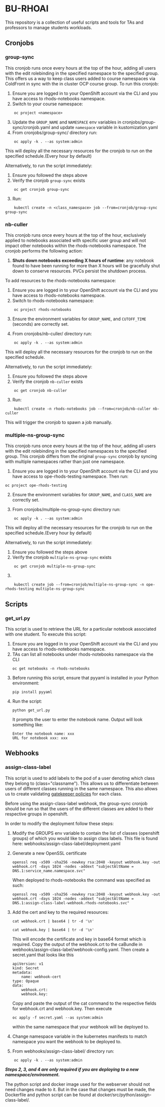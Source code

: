 # BU-RHOAI

This repository is a collection of useful scripts and tools for TAs and professors to manage students workloads.

## Cronjobs

### group-sync

This cronjob runs once every hours at the top of the hour, adding all users with the edit rolebinding in the specified namespace to the specified group.
This offers us a way to keep class users added to course namespaces via ColdFront in sync with the in cluster OCP course group. To run this cronjob:

1. Ensure you are logged in to your OpenShift account via the CLI and you have access to rhods-notebooks namespace.
2. Switch to your course namespace:
```
    oc project <namespace>
```

3. Update the `GROUP_NAME` and `NAMESPACE` env variables in cronjobs/group-sync/cronjob.yaml and update `namespace` variable in kustomization.yaml
4. From cronjobs/group-sync/ directory run:
```
    oc apply -k . --as system:admin
```

This will deploy all the necessary resources for the cronjob to run on the specified schedule.(Every hour by default)

Alternatively, to run the script immediately:

1. Ensure you followed the steps above
2. Verify the cronjob `group-sync` exists
```
    oc get cronjob group-sync
```

3. Run:
```
    kubectl create -n <class_namespace> job --from=cronjob/group-sync group-sync
```

### nb-culler

This cronjob runs once every hours at the top of the hour, exclusively applied to notebooks associated with specific user group  and will not impact other notebooks within the rhods-notebooks namespace. The cronjob performs the following action:

1. **Shuts down notebooks exceeding X hours of runtime**: any notebook found to have been running for more than X hours will be gracefully shut down to conserve resources. PVCs persist the shutdown process.

To add resources to the rhods-notebooks namespace:

1. Ensure you are logged in to your OpenShift account via the CLI and you have access to rhods-notebooks namespace.
2. Switch to rhods-notebooks namespace:
```
    oc project rhods-notebooks
```

3. Ensure the environment variables for `GROUP_NAME`, and `CUTOFF_TIME` (seconds) are correctly set.

4. From cronjobs/nb-culler/ directory run:
```
    oc apply -k . --as system:admin
```

This will deploy all the necessary resources for the cronjob to run on the specified schedule.

Alternatively, to run the script immediately:

1. Ensure you followed the steps above
2. Verify the cronjob `nb-culler` exists
```
    oc get cronjob nb-culler
```

3. Run:
```
    kubectl create -n rhods-notebooks job --from=cronjob/nb-culler nb-culler
```

This will trigger the cronjob to spawn a job manually.

### multiple-ns-group-sync
This cronjob runs once every hours at the top of the hour, adding all users with the edit rolebinding in the specified namespaces to the specified group. This cronjob differs from the original `group-sync` cronjob by syncing with multiple namespaces rather than just one namespace.

1. Ensure you are logged in to your OpenShift account via the CLI and you have access to ope-rhods-testing namespace.
Then run:
```
oc project ope-rhods-testing
```
2. Ensure the environment variables for `GROUP_NAME`, and `CLASS_NAME` are correctly set.

3. From cronjobs/multiple-ns-group-sync directory run:

```
    oc apply -k . --as system:admin
```


This will deploy all the necessary resources for the cronjob to run on the specified schedule.(Every hour by default)

Alternatively, to run the script immediately:

1. Ensure you followed the steps above
2. Verify the cronjob `multiple-ns-group-sync` exists
```
    oc get cronjob multiple-ns-group-sync
```
3.
````
    kubectl create job --from=cronjob/multiple-ns-group-sync -n ope-rhods-testing multiple-ns-group-sync
````

## Scripts

### get_url.py

This script is used to retrieve the URL for a particular notebook associated with one student. To execute this script:

1. Ensure you are logged in to your OpenShift account via the CLI and you have access to rhods-notebooks namespace.
2. TAs can list all notebooks under rhods-notebooks namespace via the CLI
    ```
    oc get notebooks -n rhods-notebooks
    ```
3. Before running this script, ensure that pyyaml is installed in your Python environment:
    ```
    pip install pyyaml
    ```
4. Run the script:
    ```
    python get_url.py
    ```
    It prompts the user to enter the notebook name. Output will look something like:
    ```
    Enter the notebook name: xxx
    URL for notebook xxx: xxx
    ```

## Webhooks

### assign-class-label

This script is used to add labels to the pod of a user denoting which class they belong to (class="classname"). This allows us to differentiate between users of different classes running in the same namespace. This also allows us to create validating [gatekeeper policies](https://github.com/OCP-on-NERC/gatekeeper) for each class.

Before using the assign-class-label webhook, the group-sync cronjob should be run so that the users of the different classes are added to their respective groups in openshift.

In order to modify the deployment follow these steps:

1. Modify the GROUPS env variable to contain the list of classes (openshift groups) of which you would like to assign class labels. This file is found here: webhooks/assign-class-label/deployment.yaml

2. Generate a new OpenSSL certificate

    ```
    openssl req -x509 -sha256 -newkey rsa:2048 -keyout webhook.key -out webhook.crt -days 1024 -nodes -addext "subjectAltName = DNS.1:service_name.namespace.svc"
    ```

    When deployed to rhods-notebooks the command was specified as such:

    ```
    openssl req -x509 -sha256 -newkey rsa:2048 -keyout webhook.key -out webhook.crt -days 1024 -nodes -addext "subjectAltName = DNS.1:assign-class-label-webhook.rhods-notebooks.svc"
    ```

3. Add the cert and key to the required resources:

    ```
    cat webhook.crt | base64 | tr -d '\n'
    ```

    ```
    cat webhook.key | base64 | tr -d '\n'
    ```

    This will encode the certificate and key in base64 format which is required. Copy the output of the webhook.crt to the caBundle in webhooks/assign-class-label/webhook-config.yaml. Then create a secret.yaml that looks like this

    ```
    apiVersion: v1
    kind: Secret
    metadata:
        name: webhook-cert
    type: Opaque
    data:
        webhook.crt:
        webhook.key:
    ```

    Copy and paste the output of the cat command to the respective fields for webhook.crt and webhook.key. Then execute

    ```
    oc apply -f secret.yaml --as system:admin
    ```

    within the same namespace that your webhook will be deployed to.


4. Change namespace variable in the kubernetes manifests to match namespace you want the webhook to be deployed to.

5. From webhooks/assign-class-label/ directory run:
```
    oc apply -k . --as system:admin
```

***Steps 2, 3, and 4 are only required if you are deploying to a new namespace/environment.***

The python script and docker image used for the webserver should not need changes made to it. But in the case that changes must be made, the Dockerfile and python script can be found at docker/src/python/assign-class-label/.
